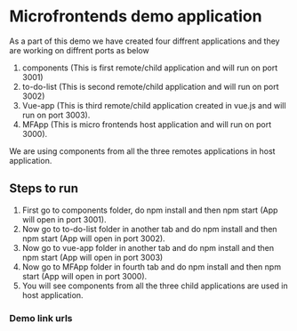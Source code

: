 # Microfrontends demo application
As a part of this demo we have created four diffrent applications and they are working on diffrent ports as below
1. components (This is first remote/child application and will run on port 3001)
2. to-do-list (This is second remote/child application and will run on port 3002)
3. Vue-app (This is third remote/child application created in vue.js and will run on port 3003).
4. MFApp (This is micro frontends host application and will run on port 3000).

We are using components from all the three remotes applications in host application.

## Steps to run
1. First go to components folder, do npm install and then npm start (App will open in port 3001).
2. Now go to to-do-list folder in another tab and do npm install and then npm start (App will open in port 3002).
3. Now go to vue-app folder in another tab and do npm install and then npm start (App will open in port 3003)
4. Now go to MFApp folder in fourth tab and do npm install and then npm start (App will open in port 3000).
5. You will see components from all the three child applications are used in host application.

### Demo link urls

